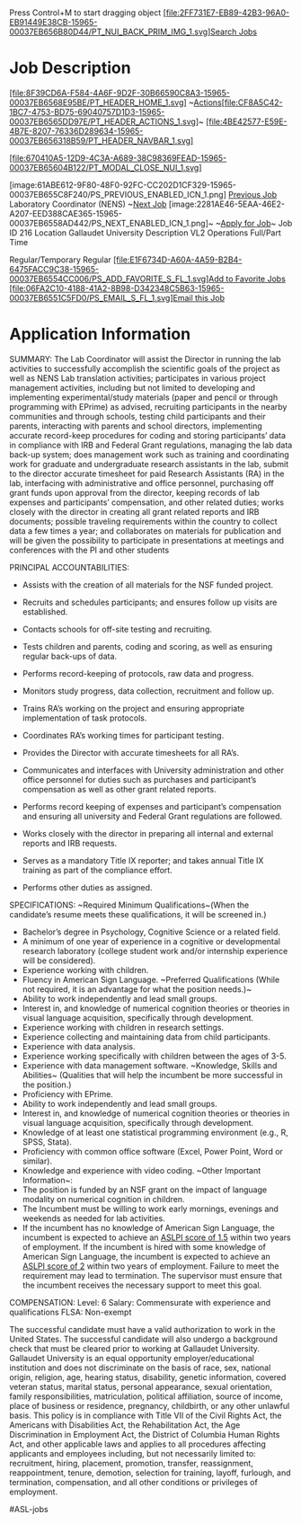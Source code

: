 # 


Press Control+M to start dragging object
 [[file:2FF731E7-EB89-42B3-96A0-EB91449E38CB-15965-00037EB656B80D44/PT_NUI_BACK_PRIM_IMG_1.svg]Search Jobs](javascript:DoBack('win0')) 

# Job Description
 [[file:8F39CD6A-F584-4A6F-9D2F-30B66590C8A3-15965-00037EB6568E95BE/PT_HEADER_HOME_1.svg]](javascript:DoHome('https://hrprod.gallaudet.edu/psc/HR92PRD/EMPLOYEE/HRMS/s/WEBLIB_PTBR.ISCRIPT1.FieldFormula.IScript_StartPage')) 
~[Actions[file:CF8A5C42-1BC7-4753-BD75-69040757D1D3-15965-00037EB6565DD97E/PT_HEADER_ACTIONS_1.svg]](javascript:submitAction_win0(document.win0,'PT_ACTION_MENU');)~
 [[file:4BE42577-E59E-4B7E-8207-76336D289634-15965-00037EB656318B59/PT_HEADER_NAVBAR_1.svg]](javascript:DoNavBar(%22https://hrprod.gallaudet.edu/psc/HR92PRD_newwin/EMPLOYEE/HRMS/c/NUI_FRAMEWORK.PTNUI_NAVBAR.GBL?ICDoModelessIframe=1%22);) 

 [[file:670410A5-12D9-4C3A-A689-38C98369FEAD-15965-00037EB65604B122/PT_MODAL_CLOSE_NUI_1.svg]](javascript:submitAction_win0(document.win0,'PT_CONFIRM_CLOSE');) 

[image:61ABE612-9F80-48F0-92FC-CC202D1CF329-15965-00037EB655C8F240/PS_PREVIOUS_ENABLED_ICN_1.png] [Previous Job](javascript:submitAction_win0(document.win0,'DERIVED_HRS_FLU_HRS_PREVIOUS_PB');) 
Laboratory Coordinator (NENS) 
~[Next Job](javascript:submitAction_win0(document.win0,'DERIVED_HRS_FLU_HRS_NEXT_PB');) [image:2281AE46-5EAA-46E2-A207-EED388CAE365-15965-00037EB6558AD442/PS_NEXT_ENABLED_ICN_1.png]~
~[Apply for Job](javascript:submitAction_win0(document.win0,'APPLYJOB');)~
Job ID
216 
Location
Gallaudet University 
Description
VL2 Operations 
Full/Part Time
  
Regular/Temporary
Regular 
 [[file:E1F6734D-A60A-4A59-B2B4-6475FACC9C38-15965-00037EB6554CC006/PS_ADD_FAVORITE_S_FL_1.svg]Add to Favorite Jobs](javascript:submitAction_win0(document.win0,'HRS_SCH_WRK2_HRS_FAVORITE_ICN$128$');) 
 [[file:06FA2C10-4188-41A2-8B98-D342348C5B63-15965-00037EB6551C5FD0/PS_EMAIL_S_FL_1.svg]Email this Job](javascript:submitAction_win0(document.win0,'HRS_SCH_WRK_HRS_CE_EML_FRND$148$');) 
# Application Information
SUMMARY:
The Lab Coordinator will assist the Director in running the lab activities to successfully accomplish the scientific goals of the project as well as NENS Lab translation activities; participates in various project management activities, including but not limited to developing and implementing experimental/study materials (paper and pencil or through programming with EPrime) as advised, recruiting participants in the nearby communities and through schools, testing child participants and their parents, interacting with parents and school directors, implementing accurate record-keep procedures for coding and storing participants’ data in compliance with IRB and Federal Grant regulations, managing the lab data back-up system; does management work such as training and coordinating work for graduate and undergraduate research assistants in the lab, submit to the director accurate timesheet for paid Research Assistants (RA) in the lab, interfacing with administrative and office personnel, purchasing off grant funds upon approval from the director, keeping records of lab expenses and participants’ compensation, and other related duties; works closely with the director in creating all grant related reports and IRB documents; possible traveling requirements within the country to collect data a few times a year; and collaborates on materials for publication and will be given the possibility to participate in presentations at meetings and conferences with the PI and other students
 
PRINCIPAL ACCOUNTABILITIES:
* Assists with the creation of all materials for the NSF funded project.
 
* Recruits and schedules participants; and ensures follow up visits are established.
 
* Contacts schools for off-site testing and recruiting.
 
* Tests children and parents, coding and scoring, as well as ensuring regular back-ups of data.
 
* Performs record-keeping of protocols, raw data and progress.
 
* Monitors study progress, data collection, recruitment and follow up.
 
* Trains RA’s working on the project and ensuring appropriate implementation of task protocols.
 
* Coordinates RA’s working times for participant testing.
 
* Provides the Director with accurate timesheets for all RA’s.
 
* Communicates and interfaces with University administration and other office personnel for duties such as purchases and participant’s compensation as well as other grant related reports.
 
* Performs record keeping of expenses and participant’s compensation and ensuring all university and Federal Grant regulations are followed.
 
* Works closely with the director in preparing all internal and external reports and IRB requests.
 
* Serves as a mandatory Title IX reporter; and takes annual Title IX training as part of the compliance effort.
 
* Performs other duties as assigned.
 
SPECIFICATIONS:
~Required Minimum Qualifications~(When the candidate’s resume meets these qualifications, it will be screened in.)
* Bachelor’s degree in Psychology, Cognitive Science or a related field.
* A minimum of one year of experience in a cognitive or developmental research laboratory (college student work and/or internship experience will be considered). 
* Experience working with children.
* Fluency in American Sign Language.
~Preferred Qualifications (While not required, it is an advantage for what the position needs.)~
* Ability to work independently and lead small groups.
* Interest in, and knowledge of numerical cognition theories or theories in visual language acquisition, specifically through development.
* Experience working with children in research settings.
* Experience collecting and maintaining data from child participants.
* Experience with data analysis.
* Experience working specifically with children between the ages of 3-5.
* Experience with data management software. 
~Knowledge, Skills and Abilities~ (Qualities that will help the incumbent be more successful in the position.)
* Proficiency with EPrime.
* Ability to work independently and lead small groups.
* Interest in, and knowledge of numerical cognition theories or theories in visual language acquisition, specifically through development.
* Knowledge of at least one statistical programming environment (e.g., R, SPSS, Stata).
* Proficiency with common office software (Excel, Power Point, Word or similar).
* Knowledge and experience with video coding.
~Other Important Information~:
* The position is funded by an NSF grant on the impact of language modality on numerical cognition in children. 
* The Incumbent must be willing to work early mornings, evenings and weekends as needed for lab activities.
* If the incumbent has no knowledge of American Sign Language, the incumbent is expected to achieve an [ ASLPI score of 1.5](https://www.gallaudet.edu/the-american-sign-language-proficiency-interview/aslpi/aslpi-proficiency-levels)  within two years of employment. If the incumbent is hired with some knowledge of American Sign Language, the incumbent is expected to achieve an [ ASLPI score of 2](https://www.gallaudet.edu/the-american-sign-language-proficiency-interview/aslpi/aslpi-proficiency-levels)  within two years of employment. Failure to meet the requirement may lead to termination. The supervisor must ensure that the incumbent receives the necessary support to meet this goal.

COMPENSATION:
Level: 6
Salary: Commensurate with experience and qualifications
FLSA: Non-exempt

The successful candidate must have a valid authorization to work in the United States. The successful candidate will also undergo a background check that must be cleared prior to working at Gallaudet University.
Gallaudet University is an equal opportunity employer/educational institution and does not discriminate on the basis of race, sex, national origin, religion, age, hearing status, disability, genetic information, covered veteran status, marital status, personal appearance, sexual orientation, family responsibilities, matriculation, political affiliation, source of income, place of business or residence, pregnancy, childbirth, or any other unlawful basis. This policy is in compliance with Title VII of the Civil Rights Act, the Americans with Disabilities Act, the Rehabilitation Act, the Age Discrimination in Employment Act, the District of Columbia Human Rights Act, and other applicable laws and applies to all procedures affecting applicants and employees including, but not necessarily limited to: recruitment, hiring, placement, promotion, transfer, reassignment, reappointment, tenure, demotion, selection for training, layoff, furlough, and termination, compensation, and all other conditions or privileges of employment.
 
 
 



#ASL-jobs